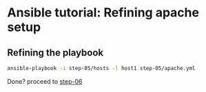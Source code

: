 # Ansible tutorial: Refining apache setup

## Refining the playbook

```bash
ansible-playbook -i step-05/hosts -l host1 step-05/apache.yml
```

Done? proceed to [step-06](./step-06/README.md)